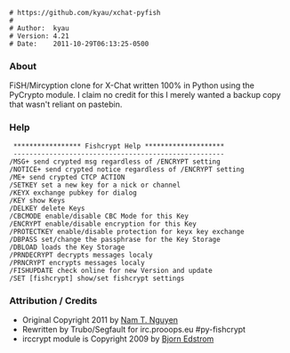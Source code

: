     # https://github.com/kyau/xchat-pyfish
    #
    # Author:  kyau
    # Version: 4.21
    # Date:    2011-10-29T06:13:25-0500


### About

FiSH/Mircyption clone for X-Chat written 100% in Python using the PyCrypto
module. I claim no credit for this I merely wanted a backup copy that wasn't
reliant on pastebin.

### Help

     ***************** Fishcrypt Help ********************
     -----------------------------------------------------
    /MSG+ send crypted msg regardless of /ENCRYPT setting
    /NOTICE+ send crypted notice regardless of /ENCRYPT setting
    /ME+ send crypted CTCP ACTION
    /SETKEY set a new key for a nick or channel
    /KEYX exchange pubkey for dialog
    /KEY show Keys
    /DELKEY delete Keys
    /CBCMODE enable/disable CBC Mode for this Key
    /ENCRYPT enable/disable encryption for this Key
    /PROTECTKEY enable/disable protection for keyx key exchange
    /DBPASS set/change the passphrase for the Key Storage
    /DBLOAD loads the Key Storage
    /PRNDECRYPT decrypts messages localy
    /PRNCRYPT encrypts messages localy
    /FISHUPDATE check online for new Version and update
    /SET [fishcrypt] show/set fishcrypt settings

### Attribution / Credits

* Original Copyright 2011 by [Nam T. Nguyen](http://www.vithon.org/forum/Thread/show/54)
* Rewritten by Trubo/Segfault for irc.prooops.eu #py-fishcrypt
* irccrypt module is Copyright 2009 by [Bjorn Edstrom](http://www.bjrn.se/ircsrp)
